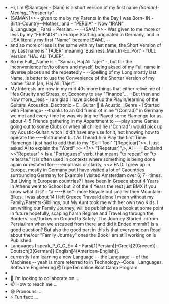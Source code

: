 - Hi, I’m @Samtajer - (Sam) is a short version of my first name _(Saman)-Mening__"Prosperity" -
- (SAMAN(>> - given to me by my Parents in the Day I was Born- IN -Birth-Country--Mother_land - "PERSIA" - Now "IRAN" &_Language__Farsi = Persian. --
--(SAM(>> - Was given to me more or less by my "FRIENDS" in Europe Starting originated in Germany, and in USA literally my first "Name" became [SAM], --
- and so more or less is the same with my last name, the Short Version of my Last name is "TAJER" meaning 'Business_Man_In-Ex_Port' - fULL Version "HAJ ALI TAJER".
- So my Full__Name is - "Saman, Haj Ali Tajer" -, but for the inconvenience for/to others and myself, being aksed of my Full name in diverse places and the repeatedly - 
--Spelling of my Long mostly last Name, is better to use the Convenience of the Shorter Version of my Name "Sam |an, Haj Ali| Tajer".
- My Interests are now in my mid 40s more things that either relive me of lifes Cruelty and Stress, or, Economy to say "Finance"...
--But then and Now more__less - I am glad I have picked up the Playin/learning of the Guitars_Acoustics_Electronic - E__Guitar 🎸 & Acustic__Genre - I Started with Flamengo-
--thanks to an Old friend of mine "(Conrad)" in Germany we met and every-time he was visiting he Played some Flamengo for us about 4-5 Friends gathering in my Appartment to ---play some Games going out to some Clubs or when all chilled he ("Conrad") would pick up my Acustic-Guitar, witch I did't have any use for it, not knowing how to operate the ----Instrument but As I heard him Play the first Time Flamengo I just had to add that to my "Skill Tool" "[Repetuar]">>, I just asked AI to explain the "Word" >> <?>> "[Repetuar]",<ANR>>, AI -----Explaind >>"Repetuar" > Is a "Portuguese" verb, that means "to repeat" or "to reiterate." It is often used in contexts where something is being done again or restated for----emphasis or clarity, <<> END. I grew up in Europe, mostly in Germany but I have visited a lot of Caountries surrounding Germany for Example I visited Amsterdam over 6, 7--times. But Living in European countries? I have been in Greece about 4 Years in Athens went to School but 2 of the 4 Years the rest just BMX if you know what it is? - "a ----Bike"- more Bicycle but smaller then Mountain-Bikes. I was about 14 I left Greece Traveald alone I mean without my Family/Parents-Siblings, but My Aunt took me with her own two Kids. I am writing our Family Journey, will be published as a book at some point in future hopefully, scaping harsh Regime and Traveling through the Borders Iran/Turkey on Ground to Safety. The Journey Started in/from Persia/Iran when we escaped from there and did it Ended mmmh? Is a good question? But also the good part in this is that everyone can Read about the/our "Family Journey" ones the Book I am still working on is Published.
- Languages I speak_P_G_G_E= 4 - Farsi[1(Persian)]-Greek[2(Greece)]-Doutsch[3(German)]-English[4(American-English)].
- currently I am learning a new Language -- the Language -- of the Machines -- yeah is more referred to in Technology--Code__Languages, Software Engineering @TripeTen online Boot Camp Program. 
- 
- 💞️ I’m looking to collaborate on ...
- 📫 How to reach me ...
- 😄 Pronouns: ...
- ⚡ Fun fact: ...

<!---
Samtajer/Samtajer is a ✨ special ✨ repository because its `README.md` (this file) appears on your GitHub profile.
You can click the Preview link to take a look at your changes.
--->
